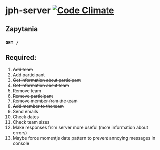 # jph-server [![Code Climate](https://codeclimate.com/github/xehivs/jph-server/badges/gpa.svg)](https://codeclimate.com/github/xehivs/jph-server)
## Zapytania

### `GET /`

## Required:
1. ~~Add team~~
2. ~~Add participant~~
3. ~~Get information about participant~~
4. ~~Get information about team~~
5. ~~Remove team~~
6. ~~Remove participant~~
7. ~~Remove member from the team~~
8. ~~Add member to the team~~
9. Send emails
10. ~~Check dates~~
11. Check team sizes
12. Make responses from server more useful (more information about errors)
13. Maybe force momentjs date pattern to prevent annoying messages in console

